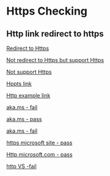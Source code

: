 # Https Checking

## Http link redirect to https

[Redirect to Https](http://www.asp.net/get-started/websites)

[Not redirect to Https but support Https](http://www.unicode.org/versions/Unicode8.0.0/) 

[Not support Https](http://www.simplecloud.info/)

[Hppts link](https://www.asp.net/get-started/websites)

[Http example link](http://yoursite/server.js/debug)

[aka.ms - fail](http://aka.ms/the-mom)

[aka.ms - pass](https://aka.ms/apexcats)

[aka.ms - fail](http://www.aka.ms/apexcats)

[https microsoft site - pass](https://msdn.microsoft.com/zh-cn/library/jj134930(v=crm.7))

[Http microsoft.com - pass](http://msdn.microsoft.com/zh-cn/library/jj134930(v=crm.7))

[http VS -fail](http://www.visualstudio.com/zh-cn/)


